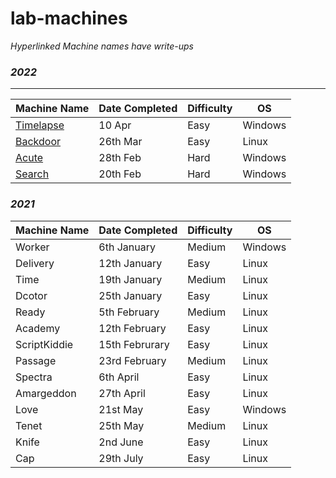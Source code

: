 # lab-machines

_Hyperlinked Machine names have write-ups_

### _2022_

***

| Machine Name                                           | Date Completed | Difficulty | OS      |
| ------------------------------------------------------ | -------------- | ---------- | ------- |
| [Timelapse](windows-boxes/timelapse-writeup-apr-22.md) | 10 Apr         | Easy       | Windows |
| [Backdoor](linux-boxes/backdoor-writeup-mar-22.md)     | 26th Mar       | Easy       | Linux   |
| [Acute](windows-boxes/acute-writeup-feb-22.md)         | 28th Feb       | Hard       | Windows |
| [Search](windows-boxes/search-writeup-feb-22.md)       | 20th Feb       | Hard       | Windows |

### _2021_

| Machine Name | Date Completed | Difficulty | OS      |
| ------------ | -------------- | ---------- | ------- |
| Worker       | 6th January    | Medium     | Windows |
| Delivery     | 12th January   | Easy       | Linux   |
| Time         | 19th January   | Medium     | Linux   |
| Dcotor       | 25th January   | Easy       | Linux   |
| Ready        | 5th February   | Medium     | Linux   |
| Academy      | 12th February  | Easy       | Linux   |
| ScriptKiddie | 15th Februrary | Easy       | Linux   |
| Passage      | 23rd February  | Medium     | Linux   |
| Spectra      | 6th April      | Easy       | Linux   |
| Amargeddon   | 27th April     | Easy       | Linux   |
| Love         | 21st May       | Easy       | Windows |
| Tenet        | 25th May       | Medium     | Linux   |
| Knife        | 2nd June       | Easy       | Linux   |
| Cap          | 29th July      | Easy       | Linux   |
